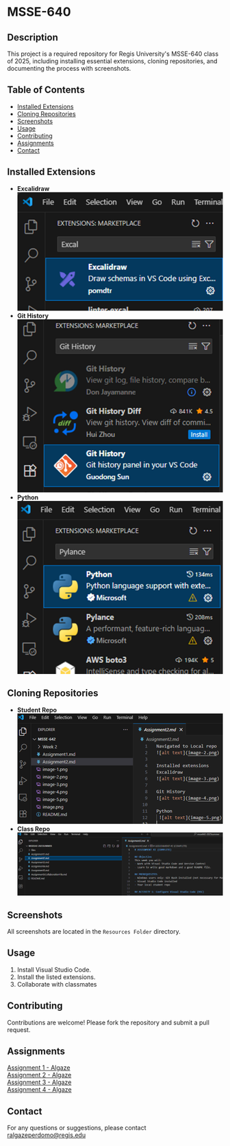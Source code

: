 # MSSE-640
## Description
This project is a required repository for Regis University's MSSE-640 class of 2025, including installing essential extensions, cloning repositories, and documenting the process with screenshots.

## Table of Contents
- [Installed Extensions](#installed-extensions)
- [Cloning Repositories](#cloning-repositories)
- [Screenshots](#screenshots)
- [Usage](#usage)
- [Contributing](#contributing)
- [Assignments](#assignments)
- [Contact](#contact)

## Installed Extensions
- **Excalidraw**  
  ![Excalidraw](./Resources/image-1.png)
- **Git History**  
  ![Git History](./Resources/image-2.png)
- **Python**  
  ![Python](./Resources/image-3.png)

## Cloning Repositories
- **Student Repo**  
  ![Student Repo](./Resources/image-4.png)
- **Class Repo**  
  ![Class Repo](./Resources/image-5.png)

## Screenshots
All screenshots are located in the `Resources Folder` directory.

## Usage
1. Install Visual Studio Code.
2. Install the listed extensions.
3. Collaborate with classmates

## Contributing
Contributions are welcome! Please fork the repository and submit a pull request.


## Assignments
<a href="https://github.com/rasielote/MSSE-640/blob/main/Assignment1-Algaze.md">Assignment 1 - Algaze</a>  
<a href="https://github.com/rasielote/MSSE-640/blob/main/Assignment2-Algaze.md">Assignment 2 - Algaze</a>  
<a href="https://github.com/rasielote/MSSE-640/blob/main/Assignment3-Algaze.md">Assignment 3 - Algaze</a>  
<a href="https://github.com/rasielote/MSSE-640/blob/main/Assignment4-Algaze.md">Assignment 4 - Algaze</a>

## Contact
For any questions or suggestions, please contact ralgazeperdomo@regis.edu